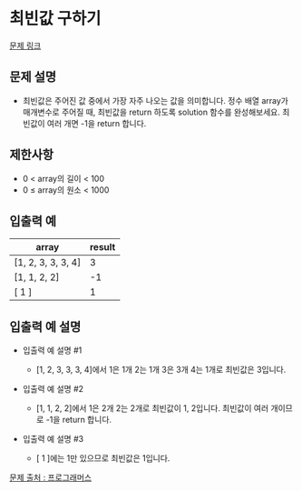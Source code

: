 # 최빈값 구하기

[문제 링크](https://school.programmers.co.kr/learn/courses/30/lessons/120812)

## 문제 설명

- 최빈값은 주어진 값 중에서 가장 자주 나오는 값을 의미합니다. 정수 배열 array가 매개변수로 주어질 때, 최빈값을 return 하도록 solution 함수를 완성해보세요. 최빈값이 여러 개면 -1을 return 합니다.

## 제한사항

- 0 < array의 길이 < 100
- 0 ≤ array의 원소 < 1000

## 입출력 예

| array              | result |
| ------------------ | ------ |
| [1, 2, 3, 3, 3, 4] | 3      |
| [1, 1, 2, 2]       | -1     |
| [ 1 ]              | 1      |

## 입출력 예 설명

- 입출력 예 설명 #1

  - [1, 2, 3, 3, 3, 4]에서 1은 1개 2는 1개 3은 3개 4는 1개로 최빈값은 3입니다.

- 입출력 예 설명 #2

  - [1, 1, 2, 2]에서 1은 2개 2는 2개로 최빈값이 1, 2입니다. 최빈값이 여러 개이므로 -1을 return 합니다.

- 입출력 예 설명 #3
  - [ 1 ]에는 1만 있으므로 최빈값은 1입니다.

[문제 출처 : 프로그래머스](https://school.programmers.co.kr/learn/challenges?order=acceptance_desc&levels=0)
